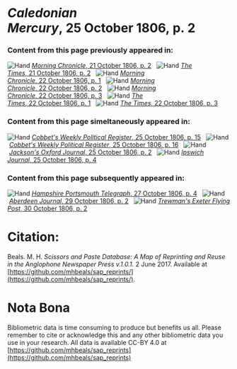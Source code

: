 # *Caledonian Mercury*, 25 October 1806, p. 2  
  
### Content from this page previously appeared in:  
![Hand](http://scissorsandpaste.net/wp-content/uploads/2017/06/smallhandpointer.png) [*Morning Chronicle*, 21 October 1806, p. 2](https://mhbeals.github.io/sap_html/Morning-Chronicle/Morning-Chronicle-21-October-1806-p-2)  
![Hand](http://scissorsandpaste.net/wp-content/uploads/2017/06/smallhandpointer.png) [*The Times*, 21 October 1806, p. 2](https://mhbeals.github.io/sap_html/The-Times/The-Times-21-October-1806-p-2)  
![Hand](http://scissorsandpaste.net/wp-content/uploads/2017/06/smallhandpointer.png) [*Morning Chronicle*, 22 October 1806, p. 1](https://mhbeals.github.io/sap_html/Morning-Chronicle/Morning-Chronicle-22-October-1806-p-1)  
![Hand](http://scissorsandpaste.net/wp-content/uploads/2017/06/smallhandpointer.png) [*Morning Chronicle*, 22 October 1806, p. 2](https://mhbeals.github.io/sap_html/Morning-Chronicle/Morning-Chronicle-22-October-1806-p-2)  
![Hand](http://scissorsandpaste.net/wp-content/uploads/2017/06/smallhandpointer.png) [*Morning Chronicle*, 22 October 1806, p. 3](https://mhbeals.github.io/sap_html/Morning-Chronicle/Morning-Chronicle-22-October-1806-p-3)  
![Hand](http://scissorsandpaste.net/wp-content/uploads/2017/06/smallhandpointer.png) [*The Times*, 22 October 1806, p. 1](https://mhbeals.github.io/sap_html/The-Times/The-Times-22-October-1806-p-1)  
![Hand](http://scissorsandpaste.net/wp-content/uploads/2017/06/smallhandpointer.png) [*The Times*, 22 October 1806, p. 3](https://mhbeals.github.io/sap_html/The-Times/The-Times-22-October-1806-p-3)  
  
### Content from this page simeltaneously appeared in:  
![Hand](http://scissorsandpaste.net/wp-content/uploads/2017/06/smallhandpointer.png) [*Cobbet's Weekly Political Register*, 25 October 1806, p. 15](https://mhbeals.github.io/sap_html/Cobbet's-Weekly-Political-Register/Cobbet's-Weekly-Political-Register-25-October-1806-p-15)  
![Hand](http://scissorsandpaste.net/wp-content/uploads/2017/06/smallhandpointer.png) [*Cobbet's Weekly Political Register*, 25 October 1806, p. 16](https://mhbeals.github.io/sap_html/Cobbet's-Weekly-Political-Register/Cobbet's-Weekly-Political-Register-25-October-1806-p-16)  
![Hand](http://scissorsandpaste.net/wp-content/uploads/2017/06/smallhandpointer.png) [*Jackson's Oxford Journal*, 25 October 1806, p. 2](https://mhbeals.github.io/sap_html/Jackson's-Oxford-Journal/Jackson's-Oxford-Journal-25-October-1806-p-2)  
![Hand](http://scissorsandpaste.net/wp-content/uploads/2017/06/smallhandpointer.png) [*Ipswich Journal*, 25 October 1806, p. 4](https://mhbeals.github.io/sap_html/Ipswich-Journal/Ipswich-Journal-25-October-1806-p-4)  
  
### Content from this page subsequently appeared in:  
![Hand](http://scissorsandpaste.net/wp-content/uploads/2017/06/smallhandpointer.png) [*Hampshire Portsmouth Telegraph*, 27 October 1806, p. 4](https://mhbeals.github.io/sap_html/Hampshire-Portsmouth-Telegraph/Hampshire-Portsmouth-Telegraph-27-October-1806-p-4)  
![Hand](http://scissorsandpaste.net/wp-content/uploads/2017/06/smallhandpointer.png) [*Aberdeen Journal*, 29 October 1806, p. 2](https://mhbeals.github.io/sap_html/Aberdeen-Journal/Aberdeen-Journal-29-October-1806-p-2)  
![Hand](http://scissorsandpaste.net/wp-content/uploads/2017/06/smallhandpointer.png) [*Trewman's Exeter Flying Post*, 30 October 1806, p. 2](https://mhbeals.github.io/sap_html/Trewman's-Exeter-Flying-Post/Trewman's-Exeter-Flying-Post-30-October-1806-p-2)  


# Citation: 

Beals. M. H. *Scissors and Paste Database: A Map of Reprinting and Reuse in the Anglophone Newspaper Press v.1.0.1.* 2 June 2017. Available at [https://github.com/mhbeals/sap_reprints/](https://github.com/mhbeals/sap_reprints/). 

# Nota Bona

Bibliometric data is time consuming to produce but benefits us all. Please remember to cite or acknowledge this and any other bibliometric data you use in your research. All data is available CC-BY 4.0 at [https://github.com/mhbeals/sap_reprints](https://github.com/mhbeals/sap_reprints)